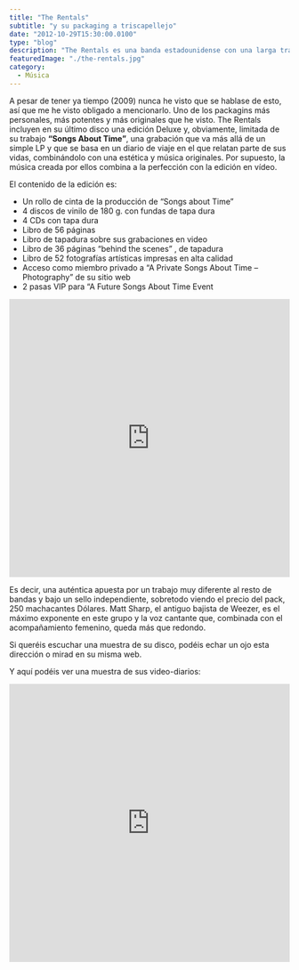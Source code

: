 ```yaml
---
title: "The Rentals"
subtitle: "y su packaging a triscapellejo"
date: "2012-10-29T15:30:00.0100"
type: "blog"
description: "The Rentals es una banda estadounidense con una larga trayectoria a sus espaldas"
featuredImage: "./the-rentals.jpg"
category:
  - Música
---
```


A pesar de tener ya tiempo (2009) nunca he visto que se hablase de esto, así que me he visto obligado a mencionarlo. Uno de los packagins más personales, más potentes y más originales que he visto. The Rentals incluyen en su último disco una edición Deluxe y, obviamente, limitada de su trabajo **“Songs About Time”**, una grabación que va más allá de un simple LP y que se basa en un diario de viaje en el que relatan parte de sus vidas, combinándolo con una estética y música originales. Por supuesto, la música creada por ellos combina a la perfección con la edición en vídeo.

El contenido de la edición es:

- Un rollo de cinta de la producción de “Songs about Time”
- 4 discos de vinilo de 180 g. con fundas de tapa dura
- 4 CDs con tapa dura
- Libro de 56 páginas
- Libro de tapadura sobre sus grabaciones en video
- Libro de 36 páginas “behind the scenes” , de tapadura
- Libro de 52 fotografías artísticas impresas en alta calidad
- Acceso como miembro privado a “A Private Songs About Time – Photography” de su sitio web
- 2 pasas VIP para “A Future Songs About Time Event

<iframe src="https://player.vimeo.com/video/19316304?title=0&amp;byline=0&amp;portrait=0&amp;color=ffffff" width="100%" height="500" frameborder="0"></iframe>

Es decir, una auténtica apuesta por un trabajo muy diferente al resto de bandas y bajo un sello independiente, sobretodo viendo el precio del pack, 250 machacantes Dólares. Matt Sharp, el antiguo bajista de Weezer, es el máximo exponente en este grupo y la voz cantante que, combinada con el acompañamiento femenino, queda más que redondo.

Si queréis escuchar una muestra de su disco, podéis echar un ojo esta dirección o mirad en su misma web.

Y aquí podéis ver una muestra de sus video-diarios:

<iframe src="https://www.youtube.com/embed/uBWRxp6l7Uo" width="100%" height="500" frameborder="0"></iframe>

